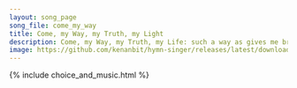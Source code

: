 ```yaml
---
layout: song_page
song_file: come_my_way
title: Come, my Way, my Truth, my Light
description: Come, my Way, my Truth, my Life: such a way as gives me breath; such a truth as ends all strife; such a life as killeth death.  Come, my Light, my Fea... secular 5part acapella 3verse musicbyother textbyother 
image: https://github.com/kenanbit/hymn-singer/releases/latest/download/come_my_way-trad.png
---
```


{% include choice_and_music.html %}